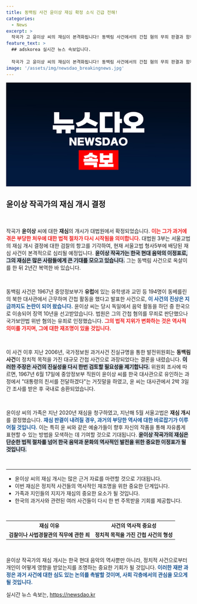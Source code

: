 ```yaml
---
title: 동백림 사건 윤이상 재심 확정 소식 긴급 전해!
categories:
  - News
excerpt: >
  작곡가 고 윤이상 씨의 재심이 본격화됩니다! 동백림 사건에서의 간첩 혐의 무죄 판결과 함께, 1967년의 억울한 마녀사냥 진상이 드러나고 있습니다. 과거의 진실이 밝혀질 이 중대한 재판, 그 결과는?
feature_text: >
  ## adskorea 실시간 뉴스 속보입니다.

  작곡가 고 윤이상 씨의 재심이 본격화됩니다! 동백림 사건에서의 간첩 혐의 무죄 판결과 함께, 1967년의 억울한 마녀사냥 진상이 드러나고 있습니다. 과거의 진실이 밝혀질 이 중대한 재판, 그 결과는?
image: '/assets/img/newsdao_breakingnews.jpg'
---
```


<p><img src="/assets/img/newsdao_breakingnews.jpg" alt="adskorea 속보" /></p>

<h2 data-ke-size="size26">윤이상 작곡가의 재심 개시 결정</h2>

<p data-ke-size="size16">&nbsp;</p>

<p>작곡가 <b>윤이상</b> 씨에 대한 <b>재심</b>의 개시가 대법원에서 확정되었습니다. <b><span style="color: #ee2323;">이는 그가 과거에 겪은 부당한 처우에 대한 법적 절차가 다시 시작됨을 의미합니다.</span></b> 대법원 3부는 서울고법의 재심 개시 결정에 대한 검찰의 항고를 기각하여, 현재 서울고법 형사5부에 배당된 재심 사건이 본격적으로 심리될 예정입니다. <b><span style="background-color: #21538527;">윤이상 작곡가는 한국 현대 음악의 이정표로, 그의 재심은 많은 사람들에게 큰 기대를 모으고 있습니다.</span></b> 그는 동백림 사건으로 옥살이를 한 뒤 2년간 복역한 바 있습니다.</p>

<p data-ke-size="size16">&nbsp;</p>

<p>동백림 사건은 1967년 중앙정보부가 <b>유럽</b>에 있는 유학생과 교민 등 194명이 동베를린의 북한 대사관에서 근무하며 간첩 활동을 했다고 발표한 사건으로, <b><span style="color: #1a5490;">이 사건의 진상은 지금까지도 논란이 되어 왔습니다.</span></b> 윤이상 씨는 당시 독일에서 음악 활동을 하던 중 한국으로 이송되어 징역 10년을 선고받았습니다. 법원은 그의 간첩 혐의를 무죄로 판단했으나 국가보안법 위반 혐의는 유죄로 인정했습니다. <b><span style="color: #ee2323;">그의 법적 지위가 변화하는 것은 역사적 의미를 가지며, 그에 대한 재조명이 있을 것입니다.</span></b></p>

<p data-ke-size="size16">&nbsp;</p>

<p>이 사건 이후 지난 2006년, 국가정보원 과거사건 진실규명을 통한 발전위원회는 <b>동백림 사건</b>이 정치적 목적을 가진 대규모 간첩 사건으로 과장되었다는 결론을 내렸습니다. <b><span style="background-color: #21538527;">이러한 주장은 사건의 진실성을 다시 한번 검토할 필요성을 제기합니다.</span></b> 위원회 조사에 따르면, 1967년 6월 17일에 중앙정보부 직원이 윤이상 씨를 한국 대사관으로 유인하는 과정에서 "대통령의 친서를 전달하겠다"는 거짓말을 하였고, 윤 씨는 대사관에서 2박 3일간 조사를 받은 후 국내로 송환되었습니다.</p>

<p data-ke-size="size16">&nbsp;</p>

<p>윤이상 씨의 가족은 지난 2020년 재심을 청구하였고, 지난해 5월 서울고법은 <b>재심 개시</b>를 결정했습니다. <b><span style="color: #1a5490;">재심 판결이 내려질 경우, 과거의 부당한 역사에 대한 바로잡기가 이루어질 것입니다.</span></b> 이는 특히 윤 씨와 같은 예술가들이 향후 자신의 작품을 통해 자유롭게 표현할 수 있는 방법을 모색하는 데 기여할 것으로 기대됩니다. <b><span style="background-color: #21538527;">윤이상 작곡가의 재심은 단순한 법적 절차를 넘어 한국 음악과 문화의 역사적인 발전을 위한 중요한 이정표가 될 것입니다.</span></b></p>

<p data-ke-size="size16">&nbsp;</p>

<hr>

<ul>
<li>윤이상 씨의 재심 개시는 많은 근거 자료를 마련할 것으로 기대됩니다.</li>
<li>이번 재심은 정치적 사건들의 역사적인 재조명을 위한 중요한 단계입니다.</li>
<li>가족과 지인들의 지지가 재심의 중요한 요소가 될 것입니다.</li>
<li>한국의 과거사와 관련된 여러 사건들이 다시 한 번 주목받을 기회를 제공합니다.</li>
</ul>

<p data-ke-size="size16">&nbsp;</p>

<table style="width: 100%; border-collapse: collapse;">
<tr>
<td style="text-align: center; height: 17px;"><b>재심 이유</b></td>
<td style="text-align: center; height: 17px;"><b>사건의 역사적 중요성</b></td>
</tr>
<tr>
<td style="text-align: center; height: 17px;"><b>검찰이나 사법경찰관의 직무에 관한 죄</b></td>
<td style="text-align: center; height: 17px;"><b>정치적 목적을 가진 간첩 사건의 형성</b></td>
</tr>
</table>

<p data-ke-size="size16">&nbsp;</p>

<p>윤이상 작곡가의 재심 개시는 한국 현대 음악의 역사뿐만 아니라, 정치적 사건으로부터 개인이 어떻게 영향을 받았는지를 조명하는 중요한 기회가 될 것입니다. <b><span style="color: #1a5490;">이러한 재판 과정은 과거 사건에 대한 심도 있는 논의를 촉발할 것이며, 사회 각층에서의 관심을 모으게 될 것입니다.</span></b></p>
실시간 뉴스 속보는, <a href="https://newsdao.kr" rel="dofollow">https://newsdao.kr</a>


